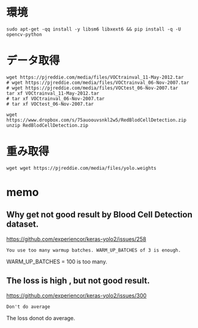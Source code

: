 
# 環境


```
sudo apt-get -qq install -y libsm6 libxext6 && pip install -q -U opencv-python
```


# データ取得


```
wget https://pjreddie.com/media/files/VOCtrainval_11-May-2012.tar
# wget https://pjreddie.com/media/files/VOCtrainval_06-Nov-2007.tar
# wget https://pjreddie.com/media/files/VOCtest_06-Nov-2007.tar
tar xf VOCtrainval_11-May-2012.tar
# tar xf VOCtrainval_06-Nov-2007.tar
# tar xf VOCtest_06-Nov-2007.tar
```


```
wget https://www.dropbox.com/s/75auoouvsnkl2w5/RedBlodCellDetection.zip
unzip RedBlodCellDetection.zip
```


# 重み取得

```
wget wget https://pjreddie.com/media/files/yolo.weights
```



# memo

## Why get not good result by Blood Cell Detection dataset.

https://github.com/experiencor/keras-yolo2/issues/258

```
You use too many warmup batches. WARM_UP_BATCHES of 3 is enough.
```

WARM_UP_BATCHES = 100 is too many.

## The loss is high , but not good result.

https://github.com/experiencor/keras-yolo2/issues/300


```
Don't do average
```

The loss donot do average.


